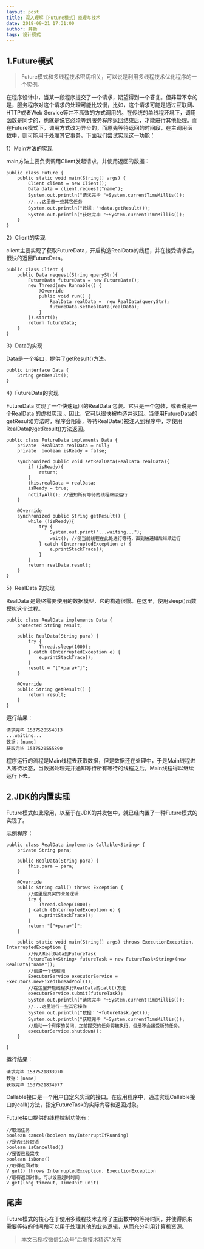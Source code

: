 ```yaml
---
layout: post
title: 深入理解［Future模式］原理与技术
date: 2018-09-21 17:31:00
author: 薛勤
tags: 设计模式
---
```

## 1.Future模式

> Future模式和多线程技术密切相关，可以说是利用多线程技术优化程序的一个实例。

在程序设计中，当某一段程序提交了一个请求，期望得到一个答复。但非常不幸的是，服务程序对这个请求的处理可能比较慢，比如，这个请求可能是通过互联网、HTTP或者Web Service等并不高效的方式调用的。在传统的单线程环境下，调用函数是同步的，也就是说它必须等到服务程序返回结束后，才能进行其他处理。而在Future模式下，调用方式改为异步的，而原先等待返回的时间段，在主调用函数中，则可能用于处理其它事务。下面我们尝试实现这一功能：

1）Main方法的实现

main方法主要负责调用Client发起请求，并使用返回的数据：

```
public class Future {
    public static void main(String[] args) {
        Client client = new Client();
        Data data = client.request("name");
        System.out.println("请求完毕 "+System.currentTimeMillis());
        //...这里做一些其它任务
        System.out.println("数据："+data.getResult());
        System.out.println("获取完毕 "+System.currentTimeMillis());
    }
}
```

2）Client的实现

client主要实现了获取FutureData，开启构造RealData的线程，并在接受请求后，很快的返回FutureData。

```
public class Client {
    public Data request(String queryStr){
        FutureData futureData = new FutureData();
        new Thread(new Runnable() {
            @Override
            public void run() {
                RealData realData =  new RealData(queryStr);
                futureData.setRealData(realData);
            }
        }).start();
        return futureData;
    }
}
```

3）Data的实现

Data是一个接口，提供了getResult()方法。

```
public interface Data {
    String getResult();
}
```

4）FutureData的实现

FutureData 实现了一个快速返回的RealData 包装。它只是一个包装，或者说是一个RealData 的虚拟实现 。因此，它可以很快被构造并返回。当使用FutureData的getResult()方法时，程序会阻塞，等待RealData()被注入到程序中，才使用RealData的getResult()方法返回。

```
public class FutureData implements Data {
    private  RealData realData = null;
    private  boolean isReady = false;

    synchronized public void setRealData(RealData realData){
        if (isReady){
            return;
        }
        this.realData = realData;
        isReady = true;
        notifyAll(); //通知所有等待的线程继续运行
    }

    @Override
    synchronized public String getResult() {
        while (!isReady){
            try {
                System.out.print("...waiting...");
                wait(); //使当前线程在此处进行等待，直到被通知后继续运行
            } catch (InterruptedException e) {
                e.printStackTrace();
            }
        }
        return realData.result;
    }
}
```

5）RealData 的实现

RealData 是最终需要使用的数据模型，它的构造很慢。在这里，使用sleep()函数模拟这个过程。

```
public class RealData implements Data {
    protected String result;

    public RealData(String para) {
        try {
            Thread.sleep(1000);
        } catch (InterruptedException e) {
            e.printStackTrace();
        }
        result = "["+para+"]";
    }

    @Override
    public String getResult() {
        return result;
    }
}
```

运行结果：

```
请求完毕 1537520554813
...waiting...
数据：[name]
获取完毕 1537520555890
```

程序运行的流程是Main线程去获取数据，但是数据还在处理中，于是Main线程进入等待状态，当数据处理完并通知等待所有等待的线程之后，Main线程得以继续运行下去。

## 2.JDK的内置实现

Future模式如此常用，以至于在JDK的并发包中，就已经内置了一种Future模式的实现了。

示例程序：

```
public class RealData implements Callable<String> {
    private String para;

    public RealData(String para) {
        this.para = para;
    }

    @Override
    public String call() throws Exception {
        //这里是真实的业务逻辑
        try {
            Thread.sleep(1000);
        } catch (InterruptedException e) {
            e.printStackTrace();
        }
        return "["+para+"]";
    }
    
    public static void main(String[] args) throws ExecutionException, InterruptedException {
        //传入RealData到FutureTask
        FutureTask<String> futureTask = new FutureTask<String>(new RealData("name"));
        //创建一个线程池
        ExecutorService executorService = Executors.newFixedThreadPool(1);
        //在这里开启线程执行RealData的call()方法
        executorService.submit(futureTask);
        System.out.println("请求完毕 "+System.currentTimeMillis());
        //...这里进行一些其它操作
        System.out.println("数据："+futureTask.get());
        System.out.println("获取完毕 "+System.currentTimeMillis());
        //启动一个有序的关闭，之前提交的任务将被执行，但是不会接受新的任务。
        executorService.shutdown();
    }
    
}
```

运行结果：

```
请求完毕 1537521833970
数据：[name]
获取完毕 1537521834977
```

Callable接口是一个用户自定义实现的接口。在应用程序中，通过实现Callable接口的call()方法，指定FutureTask的实际内容和返回对象。

Future接口提供的线程控制功能有：

```
//取消任务
boolean cancel(boolean mayInterruptIfRunning)
//是否已经取消
boolean isCancelled()
//是否已经完成
boolean isDone()
//取得返回对象
V get() throws InterruptedException, ExecutionException
//取得返回对象，可以设置超时时间
V get(long timeout, TimeUnit unit)
```

## 尾声

Future模式的核心在于使用多线程技术去除了主函数中的等待时间，并使得原来需要等待的时间段可以用于处理其他的业务逻辑，从而充分利用计算机资源。

> 本文已授权微信公众号“后端技术精选”发布